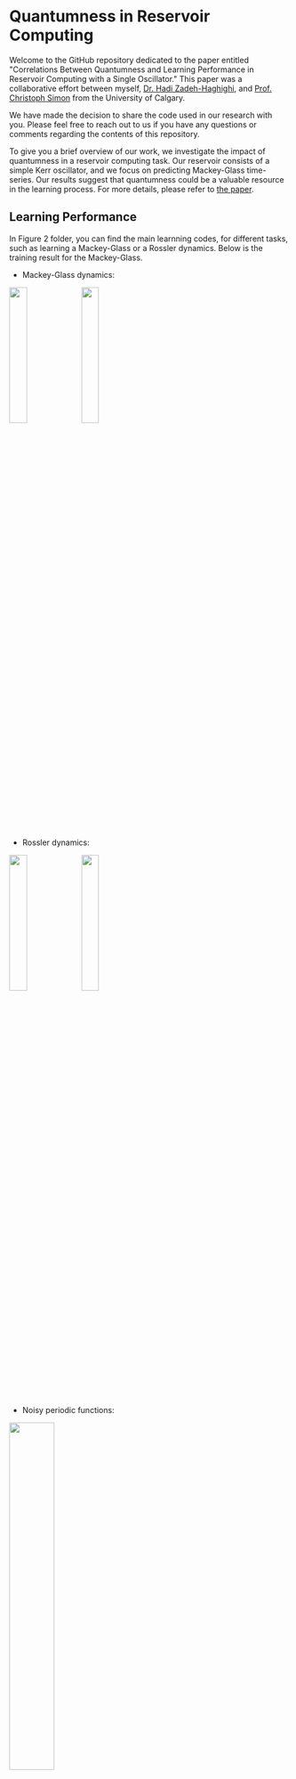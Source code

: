 # Quantumness in Reservoir Computing

Welcome to the GitHub repository dedicated to the paper entitled "Correlations Between Quantumness and Learning Performance in Reservoir Computing with a Single Oscillator." This paper was a collaborative effort between myself, [Dr. Hadi Zadeh-Haghighi](https://contacts.ucalgary.ca/info/phas/profiles/1-9226636), and [Prof. Christoph Simon](https://science.ucalgary.ca/physics-astronomy/contacts/christoph-simon) from the University of Calgary.

We have made the decision to share the code used in our research with you. Please feel free to reach out to us if you have any questions or comments regarding the contents of this repository.

To give you a brief overview of our work, we investigate the impact of quantumness in a reservoir computing task. Our reservoir consists of a simple Kerr oscillator, and we focus on predicting Mackey-Glass time-series. Our results suggest that quantumness could be a valuable resource in the learning process. For more details, please refer to [the paper](https://google.com).

## Learning Performance
In Figure 2 folder, you can find the main learnning codes, for different tasks, such as learning a Mackey-Glass or a Rossler dynamics. Below is the training result for the Mackey-Glass.

- Mackey-Glass dynamics:

<img src="https://user-images.githubusercontent.com/94669474/229359616-d795df4d-7195-4aa5-a757-38171729136b.jpg" width=25% height=25%> <img src="https://user-images.githubusercontent.com/94669474/229359717-9fdce73e-48f7-4f1f-a684-5b1ce0fd018a.jpg" width=25% height=25%>

- Rossler dynamics:

<img src="https://user-images.githubusercontent.com/94669474/229359833-83fc06a8-a44d-42fe-9f57-646a7a02e8f9.jpg" width=25% height=25%> <img src="https://user-images.githubusercontent.com/94669474/229359846-b97054de-30df-4f7c-82a0-14cc98102be8.jpg" width=25% height=25%>

- Noisy periodic functions:

<img src="https://user-images.githubusercontent.com/94669474/229360384-d3267cb2-dc40-40e9-8990-a1b5d8d5f643.jpg" width=40% height=40%>

## The effect of qusntumness

We use a set of 140 random states in the training of the reservoir, and examine the correlations between the quantumness of the states and the learning performance. Using figures below, we deduce that quantumness is indeed a game-changer! We investigating relations between the complexity parameters and the training performance. We observe no strong correlation between the dimensionality and the performance accuracy (first pannel from the left). We see no strong correlation between dimensionalty and the training error (second pannel from the left). We observe a strong correlation between quantumness and dimensionality (third pannel from the left). 

Furthermore, we conducted a hypothesis test to measure the effectiveness of quantumness, which yielded a p-value of order $10^{-4}$, thus confirming the efficacy of quantumness in our study.

<img src="https://user-images.githubusercontent.com/94669474/229361116-9d75010a-7b5d-46d6-9bbe-f84dd5c50e55.jpg" width=50% height=50%> <img src="https://user-images.githubusercontent.com/94669474/229361350-fc312dcc-84b4-4f0d-9fae-50d235061bb6.jpg" width=35% height=35%>
